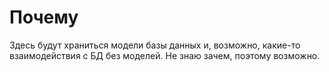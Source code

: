 # Почему

Здесь будут храниться модели базы данных и, возможно, какие-то взаимодействия с БД без моделей. Не знаю зачем, поэтому возможно.